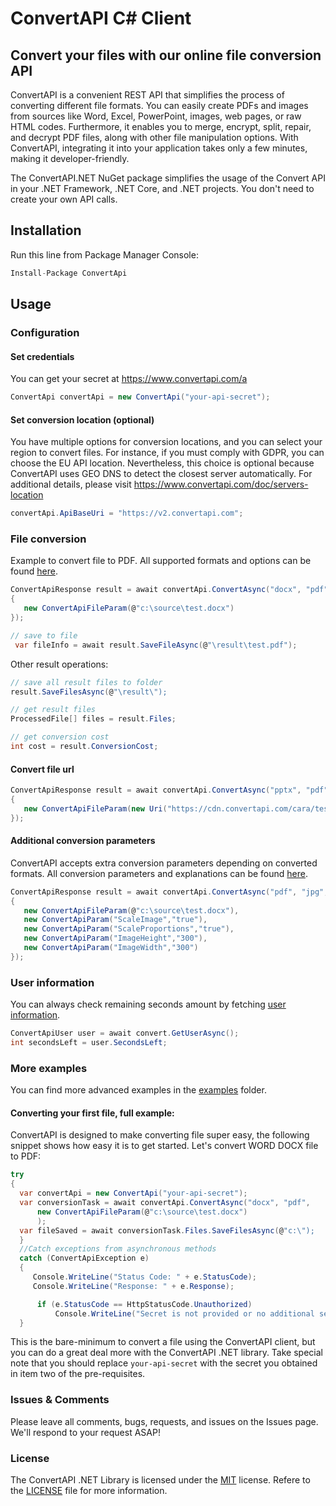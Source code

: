 # ConvertAPI C# Client
## Convert your files with our online file conversion API

ConvertAPI is a convenient REST API that simplifies the process of converting different file formats. You can easily create PDFs and images from sources like Word, Excel, PowerPoint, images, web pages, or raw HTML codes. Furthermore, it enables you to merge, encrypt, split, repair, and decrypt PDF files, along with other file manipulation options. With ConvertAPI, integrating it into your application takes only a few minutes, making it developer-friendly.

The ConvertAPI.NET NuGet package simplifies the usage of the Convert API in your .NET Framework, .NET Core, and .NET projects. You don't need to create your own API calls.

## Installation

Run this line from Package Manager Console:

```csharp
Install-Package ConvertApi
```

## Usage

### Configuration

#### Set credentials

You can get your secret at https://www.convertapi.com/a

```csharp
ConvertApi convertApi = new ConvertApi("your-api-secret");
```

#### Set conversion location (optional)

You have multiple options for conversion locations, and you can select your region to convert files. For instance, if you must comply with GDPR, you can choose the EU API location. Nevertheless, this choice is optional because ConvertAPI uses GEO DNS to detect the closest server automatically. For additional details, please visit https://www.convertapi.com/doc/servers-location

```csharp
convertApi.ApiBaseUri = "https://v2.convertapi.com";
```

### File conversion

Example to convert file to PDF. All supported formats and options can be found 
[here](https://www.convertapi.com/conversions).

```csharp
ConvertApiResponse result = await convertApi.ConvertAsync("docx", "pdf", new[]
{
   new ConvertApiFileParam(@"c:\source\test.docx")   
});

// save to file
 var fileInfo = await result.SaveFileAsync(@"\result\test.pdf");
```

Other result operations:

```csharp
// save all result files to folder
result.SaveFilesAsync(@"\result\");

// get result files
ProcessedFile[] files = result.Files;

// get conversion cost
int cost = result.ConversionCost; 
```

#### Convert file url

```csharp
ConvertApiResponse result = await convertApi.ConvertAsync("pptx", "pdf", new[]
{
   new ConvertApiFileParam(new Uri("https://cdn.convertapi.com/cara/testfiles/presentation.pptx"))
});
```

#### Additional conversion parameters

ConvertAPI accepts extra conversion parameters depending on converted formats. All conversion 
parameters and explanations can be found [here](https://www.convertapi.com/conversions).

```csharp
ConvertApiResponse result = await convertApi.ConvertAsync("pdf", "jpg", new[]
{
   new ConvertApiFileParam(@"c:\source\test.docx"),
   new ConvertApiParam("ScaleImage","true"),
   new ConvertApiParam("ScaleProportions","true"),
   new ConvertApiParam("ImageHeight","300"),
   new ConvertApiParam("ImageWidth","300")
});
```

### User information

You can always check remaining seconds amount by fetching [user information](https://www.convertapi.com/doc/user).

```csharp
ConvertApiUser user = await convert.GetUserAsync();
int secondsLeft = user.SecondsLeft;
```

### More examples

You can find more advanced examples in the [examples](https://github.com/ConvertAPI/convertapi-dotnet/tree/master/Examples) folder.

#### Converting your first file, full example:

ConvertAPI is designed to make converting file super easy, the following snippet shows how easy it is to get started. Let's convert WORD DOCX file to PDF:

```csharp
try
{
  var convertApi = new ConvertApi("your-api-secret");  
  var conversionTask = await convertApi.ConvertAsync("docx", "pdf", 
      new ConvertApiFileParam(@"c:\source\test.docx")
      );
  var fileSaved = await conversionTask.Files.SaveFilesAsync(@"c:\");
  }
  //Catch exceptions from asynchronous methods
  catch (ConvertApiException e)
  {
     Console.WriteLine("Status Code: " + e.StatusCode);
     Console.WriteLine("Response: " + e.Response);

      if (e.StatusCode == HttpStatusCode.Unauthorized)
          Console.WriteLine("Secret is not provided or no additional seconds left in account to proceed conversion. More information https://www.convertapi.com/a");
  }
```

This is the bare-minimum to convert a file using the ConvertAPI client, but you can do a great deal more with the ConvertAPI .NET library. Take special note that you should replace `your-api-secret` with the secret you obtained in item two of the pre-requisites.

### Issues &amp; Comments
Please leave all comments, bugs, requests, and issues on the Issues page. We'll respond to your request ASAP!

### License
The ConvertAPI .NET Library is licensed under the [MIT](http://www.opensource.org/licenses/mit-license.php "Read more about the MIT license form") license. Refere to the [LICENSE](https://github.com/ConvertAPI/convertapi-dotnet/blob/master/LICENSE) file for more information.
